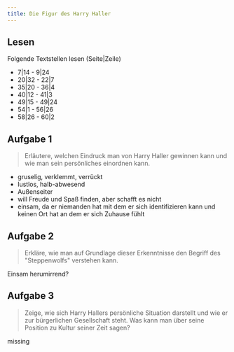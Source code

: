 ```yaml
---
title: Die Figur des Harry Haller
---
```


## Lesen

Folgende Textstellen lesen (Seite|Zeile)

- 7|14 - 9|24
- 20|32 - 22|7
- 35|20 - 36|4
- 40|12 - 41|3
- 49|15 - 49|24
- 54|1 - 56|26
- 58|26 - 60|2

## Aufgabe 1

> Erläutere, welchen Eindruck man von Harry Haller gewinnen kann und wie man
> sein persönliches einordnen kann.

- gruselig, verklemmt, verrückt
- lustlos, halb-abwesend
- Außenseiter
- will Freude und Spaß finden, aber schafft es nicht
- einsam, da er niemanden hat mit dem er sich identifizieren kann und keinen Ort
  hat an dem er sich Zuhause fühlt

## Aufgabe 2

> Erkläre, wie man auf Grundlage dieser Erkenntnisse den Begriff des
> "Steppenwolfs" verstehen kann.

Einsam herumirrend?

## Aufgabe 3

> Zeige, wie sich Harry Hallers persönliche Situation darstellt und wie er zur
> bürgerlichen Gesellschaft steht. Was kann man über seine Position zu Kultur
> seiner Zeit sagen?

missing
